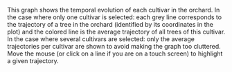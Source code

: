 This graph shows the temporal evolution of each cultivar in the orchard. 
In the case where only one cultivar is selected: each grey line corresponds to the trajectory of a tree in the orchard (identified by its coordinates in the plot) and the colored line is the average trajectory of all trees of this cultivar. 
In the case where several cultivars are selected: only the average trajectories per cultivar are shown to avoid making the graph too cluttered. 
Move the mouse (or click on a line if you are on a touch screen) to highlight a given trajectory.
